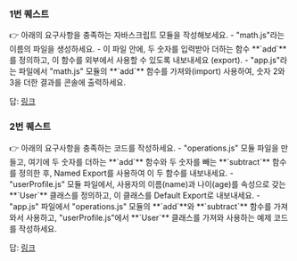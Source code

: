 ### 1번 퀘스트

<aside>
👉 아래의 요구사항을 충족하는 자바스크립트 모듈을 작성해보세요.
- "math.js"라는 이름의 파일을 생성하세요.
- 이 파일 안에, 두 숫자를 입력받아 더하는 함수 **`add`**를 정의하고,
이 함수를 외부에서 사용할 수 있도록 내보내세요 (export).
- "app.js"라는 파일에서 "math.js" 모듈의 **`add`** 함수를 가져와(import) 사용하여,
숫자 2와 3을 더한 결과를 콘솔에 출력하세요.

</aside>

답: [링크](https://www.notion.so/2986d9859b304fd8adaf127b3dafb79b?pvs=21)

### 2번 퀘스트

<aside>
👉 아래의 요구사항을 충족하는 코드를 작성하세요.
- "operations.js" 모듈 파일을 만들고, 여기에 두 숫자를 더하는 **`add`** 함수와 두 숫자를 빼는 **`subtract`** 함수를 정의한 후, Named Export를 사용하여 이 두 함수를 내보내세요.
- "userProfile.js" 모듈 파일에서, 사용자의 이름(name)과 나이(age)를 속성으로 갖는 **`User`** 클래스를 정의하고, 이 클래스를 Default Export로 내보내세요.
- "app.js" 파일에서 "operations.js" 모듈의 **`add`**와 **`subtract`** 함수를 가져와서 사용하고, "userProfile.js"에서 **`User`** 클래스를 가져와 사용하는 예제 코드를 작성하세요.

</aside>

답: [링크](https://www.notion.so/f0d05dba7b4c4845a9d3d60d45e3a4c8?pvs=21)
